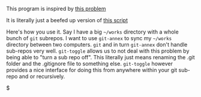 This program is inspired by [this problem](http://git-annex.branchable.com/bugs/Can__39__t_add_a_git_repo_to_git_annex:___34__Invalid_path_repo__47__.git__47__X__34___for_many_X/)

It is literally just a beefed up version of [this script](https://github.com/jaemyeong/dotfiles/blob/master/git-toggle.sh)

Here's how you use it.  Say I have a big `~/works` directory with a whole bunch of `git` subrepos.  I want to use `git-annex` to sync my `~/works` directory between two computers.  `git` and in turn `git-annex` don't handle sub-repos very well.  `git-toggle` allows us to not deal with this problem by being able to "turn a sub repo off".  This literally just means renaming the .git folder and the .gitignore file to something else.  `git-toggle` however provides a nice interface for doing this from anywhere within your git sub-repo and or recursively.

$
